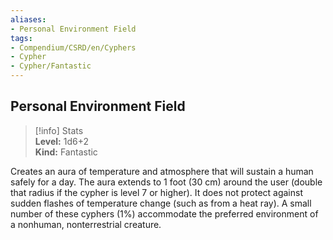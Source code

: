 ```yaml
---
aliases:
- Personal Environment Field
tags:
- Compendium/CSRD/en/Cyphers
- Cypher
- Cypher/Fantastic
---
```


  
## Personal Environment Field  
>[!info] Stats  
> **Level:** 1d6+2  
> **Kind:** Fantastic
  
Creates an aura of temperature and atmosphere that will sustain a human safely for a day. The aura extends to 1 foot (30 cm) around the user (double that radius if the cypher is level 7 or higher). It does not protect against sudden flashes of temperature change (such as from a heat ray). A small number of these cyphers (1%) accommodate the preferred environment of a nonhuman, nonterrestrial creature.